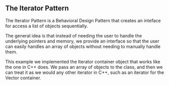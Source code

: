 ## The Iterator Pattern

The Iterator Pattern is a Behavioral Design Pattern that creates an inteface for access a list of objects sequentially.

The general idea is that instead of needing the user to handle the underlying pointers and memory, we provide an interface
so that the user can easily handles an array of objects without needing to manually handle them.

This example we implemented the Iterator container object that works like the one in C++ does.
We pass an array of objects to the class, and then we can treat it as we would any other iterator in C++, 
such as an iterator for the Vector container.
